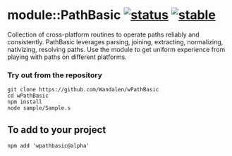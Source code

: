 # module::PathBasic [![status](https://github.com/Wandalen/wPathBasic/workflows/publish/badge.svg)](https://github.com/Wandalen/wPathBasic/actions?query=workflow%3Apublish) [![stable](https://img.shields.io/badge/stability-stable-green.svg)](https://github.com/emersion/stability-badges#stable)

Collection of cross-platform routines to operate paths reliably and consistently. PathBasic leverages parsing, joining, extracting, normalizing, nativizing, resolving paths. Use the module to get uniform experience from playing with paths on different platforms.

### Try out from the repository
```
git clone https://github.com/Wandalen/wPathBasic
cd wPathBasic
npm install
node sample/Sample.s
```

## To add to your project
```
npm add 'wpathbasic@alpha'
```
